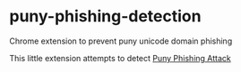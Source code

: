 # puny-phishing-detection
Chrome extension to prevent puny unicode domain phishing

This little extension attempts to detect [Puny Phishing Attack](http://thehackernews.com/2017/04/unicode-Punycode-phishing-attack.html)